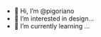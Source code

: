 - 👋 Hi, I’m @pigoriano
- 👀 I’m interested in design...
- 🌱 I’m currently learning ...

<!---
pigoriano/pigoriano is a ✨ special ✨ repository because its `README.md` (this file) appears on your GitHub profile.
You can click the Preview link to take a look at your changes.
--->
